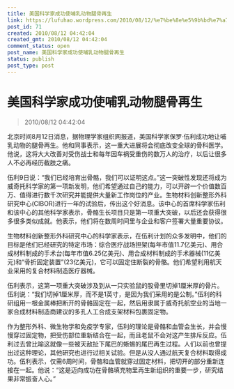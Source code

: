 ```yaml
---
title: 美国科学家成功使哺乳动物腿骨再生
link: https://lufuhao.wordpress.com/2010/08/12/%e7%be%8e%e5%9b%bd%e7%a7%91%e5%ad%a6%e5%ae%b6%e6%88%90%e5%8a%9f%e4%bd%bf%e5%93%ba%e4%b9%b3%e5%8a%a8%e7%89%a9%e8%85%bf%e9%aa%a8%e5%86%8d%e7%94%9f/
post_id: 71
created: 2010/08/12 04:42:04
created_gmt: 2010/08/12 04:42:04
comment_status: open
post_name: 美国科学家成功使哺乳动物腿骨再生
status: publish
post_type: post
---
```


# 美国科学家成功使哺乳动物腿骨再生

> 2010/08/12 04:42:04

 

北京时间8月12日消息，据物理学家组织网报道，美国科学家保罗·伍利成功地让哺乳动物的腿骨再生。他和同事表示，这一重大进展将会彻底改变全球的骨科医学。他说，这将大大改善对受伤战士和每年因车祸受重伤的数万人的治疗，以后让很多人不必再经历截肢之痛。

伍利9日说：“我们已经培育出骨骼，我们可以证明这点。”这一突破性发现还将成为威奇托科学家的第一项新发明，他们希望通过自己的能力，可以开辟一个价值数百万、值得进行数千次研究并能提供大量新工作岗位的产业。生物材料创新整形外科研究中心(CIBOR)进行一年的试验后，传出这个好消息。该中心的首席科学家伍利和该中心的其他科学家表示，骨骼生长项目只是第一项重大突破，以后还会获得很多很多类似成就。他表示，他们将在数周时间里与企业和客户签署大量重要协议。

生物材料创新整形外科研究中心的科学家表示，在伍利计划的众多发明中，他们的目标是他们已经研究的特定市场：综合医疗战场担架(每年市值11.7亿美元)、用合成材料制成的手术台(每年市值6.25亿美元)、用合成材料制成的手术器械(11亿美元)和“骨折固定装置”(23亿美元)，它可以固定住断裂的骨骼。他们希望利用航天业采用的复合材料制造医疗器械。

伍利表示，这第一项重大突破涉及到从一只实验鼠的股骨里切掉1厘米厚的骨片。伍利说：“我们切掉1厘米厚，而不是1英寸，是因为我们采用的是公制。”伍利的科研组用一根金属棒把断开的骨骼固定在一起，然后用隶属于威奇托航空业的当地一家合成材料制造商建议的多孔人工合成支架材料包裹固定物。

作为整形外科、微生物学和免疫学专家，伍利的理论是骨骼和血管会生长，并会慢慢穿过固定物，把受伤部位重新结合在一起，而且老鼠不会对这产生排斥反应。伍利过去曾比喻这就像一些被天敌扯下尾巴的蜥蜴的尾巴再生过程。人们以前也曾提出过这种理论，其他研究也进行过相关试验。但是从没人通过航天复合材料取得成功。伍利表示，仅需6周时间，骨骼和血管就穿过固定材料，把切开的部分重新连接在一起。他说：“这是迈向成功在骨骼填充物里再生新组织的重要一步，研究结果非常振奋人心。”
